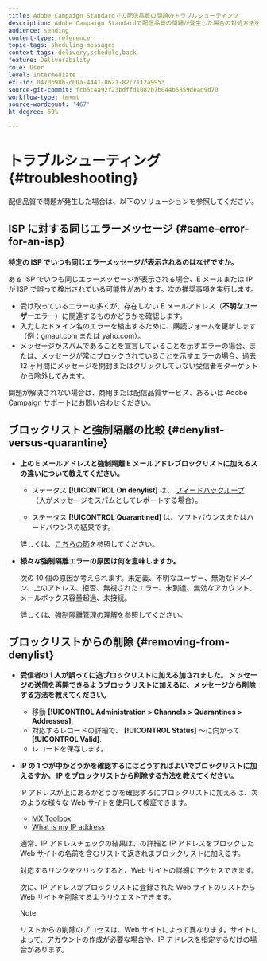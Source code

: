 ```yaml
---
title: Adobe Campaign Standardでの配信品質の問題のトラブルシューティング
description: Adobe Campaign Standardで配信品質の問題が発生した場合の対処方法を説明します。
audience: sending
content-type: reference
topic-tags: sheduling-messages
context-tags: delivery,schedule,back
feature: Deliverability
role: User
level: Intermediate
exl-id: 0470b986-c00a-4441-8621-82c7112a9953
source-git-commit: fcb5c4a92f23bdffd1082b7b044b5859dead9d70
workflow-type: tm+mt
source-wordcount: '467'
ht-degree: 59%

---
```


# トラブルシューティング{#troubleshooting}

配信品質で問題が発生した場合は、以下のソリューションを参照してください。

## ISP に対する同じエラーメッセージ {#same-error-for-an-isp}

**特定の ISP でいつも同じエラーメッセージが表示されるのはなぜですか。**

ある ISP でいつも同じエラーメッセージが表示される場合、E メールまたは IP が ISP で誤って検出されている可能性があります。次の推奨事項を実行します。
* 受け取っているエラーの多くが、存在しない E メールアドレス（**不明なユーザー**&#x200B;エラー）に関連するものかどうかを確認します。
* 入力したドメイン名のエラーを検出するために、購読フォームを更新します（例：gmaul.com または yaho.com）。
* メッセージがスパムであることを宣言していることを示すエラーの場合、または、メッセージが常にブロックされていることを示すエラーの場合、過去 12 ヶ月間にメッセージを開封またはクリックしていない受信者をターゲットから除外してみます。

問題が解決されない場合は、商用または配信品質サービス、あるいは Adobe Campaign サポートにお問い合わせください。

## ブロックリストと強制隔離の比較 {#denylist-versus-quarantine}

* **上の E メールアドレスと強制隔離 E メールアドレブロックリストに加えるスの違いについて教えてください。**

   * ステータス **[!UICONTROL On denylist]** は、 [フィードバックループ](https://experienceleague.adobe.com/docs/deliverability-learn/deliverability-best-practice-guide/transition-process/infrastructure.html?lang=ja#feedback-loops) （人がメッセージをスパムとしてレポートする場合）。

   * ステータス **[!UICONTROL Quarantined]** は、ソフトバウンスまたはハードバウンスの結果です。

  詳しくは、[こちらの節](../../sending/using/understanding-quarantine-management.md#quarantine-vs-denylist)を参照してください。

* **様々な強制隔離エラーの原因は何を意味しますか。**

  次の 10 個の原因が考えられます。未定義、不明なユーザー、無効なドメイン、上のアドレス、拒否、無視されたエラー、未到達、無効なアカウント、メールボックス容量超過、未接続。

  詳しくは、[強制隔離管理の理解](../../sending/using/understanding-quarantine-management.md)を参照してください。

## ブロックリストからの削除 {#removing-from-denylist}

* **受信者の 1 人が誤ってに追ブロックリストに加える加されました。 メッセージの送信を再開できるようブロックリストに加えるに、メッセージから削除する方法を教えてください。**

   * 移動 **[!UICONTROL Administration > Channels > Quarantines > Addresses]**.
   * 対応するレコードの詳細で、 **[!UICONTROL Status]** ～に向かって **[!UICONTROL Valid]**.
   * レコードを保存します。

* **IP の 1 つが中かどうかを確認するにはどうすればよいでブロックリストに加えるすか。 IP をブロックリストから削除する方法を教えてください。**

  IP アドレスが上にあるかどうかを確認するにブロックリストに加えるは、次のような様々な Web サイトを使用して検証できます。
   * [MX Toolbox](https://mxtoolbox.com/)
   * [What is my IP address](https://whatismyipaddress.com)

  通常、IP アドレスチェックの結果は、の詳細と IP アドレスをブロックした Web サイトの名前を含むリストで返されまブロックリストに加えるす。

  対応するリンクをクリックすると、Web サイトの詳細にアクセスできます。

  次に、IP アドレスがブロックリストに登録された Web サイトのリストから Web サイトを削除するようリクエストできます。

  >[!NOTE]
  >
  >リストからの削除のプロセスは、Web サイトによって異なります。サイトによって、アカウントの作成が必要な場合や、IP アドレスを指定するだけの場合があります。
